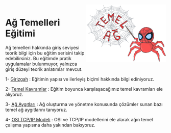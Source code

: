<img align="right" width="250" height="180" src="https://raw.githubusercontent.com/taylanbildik/network-temelleri/main/cover/temel-network.webp">

# Ağ Temelleri Eğitimi
Ağ temelleri hakkında giriş seviyesi teorik bilgi için bu eğitim serisini takip edebilirsiniz. Bu eğitimde pratik uygulamalar bulunmuyor, yalnızca giriş düzeyi teorik anlatımlar mevcut.

1- [Girizgah](https://github.com/taylanbildik/network-temelleri/blob/main/girizgah.md) : Eğitimin yapısı ve ilerleyiş biçimi hakkında bilgi ediniyoruz.

2- [Temel Kavramlar](https://github.com/taylanbildik/network-temelleri/blob/main/temel-kavramlar.md) : Eğitim boyunca karşılaşacağımız temel kavramları ele alıyoruz.

3- [Ağ Aygıtları](https://github.com/taylanbildik/network-temelleri/blob/main/ag-aygitlari.md) : Ağ oluşturma ve yönetme konusunda çözümler sunan bazı temel ağ aygıtlarını tanıyoruz.

4- [OSI TCP/IP Modeli](https://github.com/taylanbildik/network-temelleri/blob/main/osi-modeli.md)  : OSI ve TCP/IP modellerini ele alarak ağın temel çalışma yapısına daha yakından bakıyoruz.
